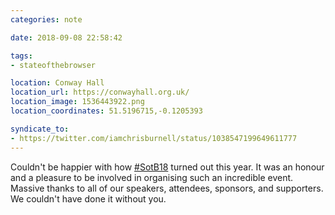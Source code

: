 ```yaml
---
categories: note

date: 2018-09-08 22:58:42

tags:
- stateofthebrowser

location: Conway Hall
location_url: https://conwayhall.org.uk/
location_image: 1536443922.png
location_coordinates: 51.5196715,-0.1205393

syndicate_to:
- https://twitter.com/iamchrisburnell/status/1038547199649611777
---
```


Couldn't be happier with how <a href="https://twitter.com/hashtag/SotB18" rel="external">#SotB18</a> turned out this year. It was an honour and a pleasure to be involved in organising such an incredible event. Massive thanks to all of our speakers, attendees, sponsors, and supporters. We couldn't have done it without you.
